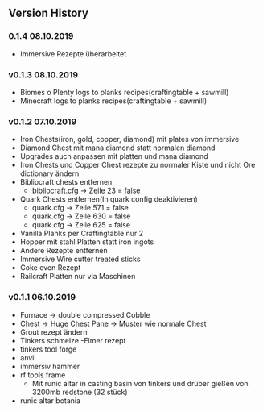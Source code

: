 ## Version History

### 0.1.4 08.10.2019
- Immersive Rezepte überarbeitet

### v0.1.3 08.10.2019
- Biomes o Plenty logs to planks recipes(craftingtable + sawmill)
- Minecraft logs to planks recipes(craftingtable + sawmill)

### v0.1.2 07.10.2019
- Iron Chests(iron, gold, copper, diamond) mit plates von immersive
- Diamond Chest mit mana diamond statt normalen diamond
- Upgrades auch anpassen mit platten und mana diamond
- Iron Chests und Copper Chest rezepte zu normaler Kiste und nicht Ore dictionary ändern
- Bibliocraft chests entfernen
    - bibliocraft.cfg -> Zeile 23 = false
- Quark Chests entfernen(In quark config deaktivieren)
    - quark.cfg -> Zeile 571 = false
    - quark.cfg -> Zeile 630 = false
    - quark.cfg -> Zeile 625 = false
- Vanilla Planks per Craftingtable nur 2
- Hopper mit stahl Platten statt iron ingots
- Andere Rezepte entfernen
- Immersive Wire cutter treated sticks
- Coke oven Rezept
- Railcraft Platten nur via Maschinen 

### v0.1.1 06.10.2019
- Furnace -> double compressed Cobble
- Chest -> Huge Chest Pane -> Muster wie normale Chest
- Grout rezept ändern
- Tinkers schmelze
-Eimer rezept
- tinkers tool forge
- anvil
- immersiv hammer
- rf tools frame 
    - Mit runic altar in casting basin von tinkers und drüber gießen von 3200mb redstone (32 stück)
- runic altar botania
